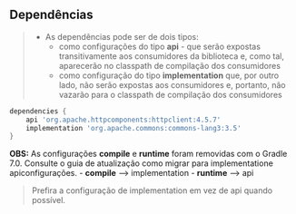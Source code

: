 ## Dependências

> - As dependências pode ser de dois tipos:
>   - como configurações do tipo **api** - que serão expostas transitivamente aos consumidores da biblioteca e, como tal, aparecerão no classpath de compilação dos consumidores
>   - como configuração do tipo **implementation** que, por outro lado, não serão expostas aos consumidores e, portanto, não vazarão para o classpath de compilação dos consumidores

```groovy
dependencies {
    api 'org.apache.httpcomponents:httpclient:4.5.7'
    implementation 'org.apache.commons:commons-lang3:3.5'
}
```

**OBS:** As configurações **compile** e **runtime** foram removidas com o Gradle 7.0. Consulte o guia de atualização como migrar para implementatione apiconfigurações.
    - **compile** --> implementation 
    - **runtime** --> api



> Prefira a configuração de implementation em vez de api quando possível.


